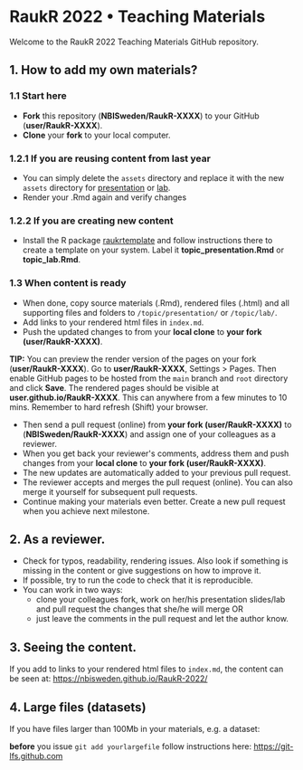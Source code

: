 # RaukR 2022 • Teaching Materials

Welcome to the RaukR 2022 Teaching Materials GitHub repository.

## 1. How to add my own materials?

### 1.1 Start here

* **Fork** this repository (**NBISweden/RaukR-XXXX**) to your GitHub (**user/RaukR-XXXX**).
* **Clone** your **fork** to your local computer.

### 1.2.1 If you are reusing content from last year

* You can simply delete the `assets` directory and replace it with the new `assets` directory for [presentation](https://github.com/NBISweden/raukrtemplate/tree/master/inst/rmarkdown/templates/presentation/skeleton) or [lab](https://github.com/NBISweden/raukrtemplate/tree/master/inst/rmarkdown/templates/lab/skeleton).
* Render your .Rmd again and verify changes

### 1.2.2 If you are creating new content

* Install the R package [raukrtemplate](https://github.com/NBISweden/raukrtemplate) and follow instructions there to create a template on your system. Label it **topic_presentation.Rmd** or **topic_lab.Rmd**.

### 1.3 When content is ready

* When done, copy source materials (.Rmd), rendered files (.html) and all supporting files and folders to `/topic/presentation/` or `/topic/lab/`.
* Add links to your rendered html files in `index.md`.
* Push the updated changes to from your **local clone** to **your fork (user/RaukR-XXXX)**.

**TIP:** You can preview the render version of the pages on your fork (**user/RaukR-XXXX**). Go to **user/RaukR-XXXX**, Settings > Pages. Then enable GitHub pages to be hosted from the `main` branch and `root` directory and click **Save**. The rendered pages should be visible at **user.github.io/RaukR-XXXX**. This can anywhere from a few minutes to 10 mins. Remember to hard refresh (Shift) your browser.

* Then send a pull request (online) from **your fork (user/RaukR-XXXX)** to (**NBISweden/RaukR-XXXX**) and assign one of your colleagues as a reviewer.
* When you get back your reviewer's comments, address them and push changes from your **local clone** to **your fork (user/RaukR-XXXX)**.
* The new updates are automatically added to your previous pull request.
* The reviewer accepts and merges the pull request (online). You can also merge it yourself for subsequent pull requests.
* Continue making your materials even better. Create a new pull request when you achieve next milestone.

## 2. As a reviewer.

* Check for typos, readability, rendering issues. Also look if something is missing in the content or give suggestions on how to improve it.
* If possible, try to run the code to check that it is reproducible.
* You can work in two ways:
    + clone your colleagues fork, work on her/his presentation slides/lab and pull request the changes that she/he will merge OR
    + just leave the comments in the pull request and let the author know.

## 3. Seeing the content.

If you add to links to your rendered html files to `index.md`, the content can be seen at: https://nbisweden.github.io/RaukR-2022/

## 4. Large files (datasets)

If you have files larger than 100Mb in your materials, e.g. a dataset:

**before** you issue `git add yourlargefile` follow instructions here: https://git-lfs.github.com
